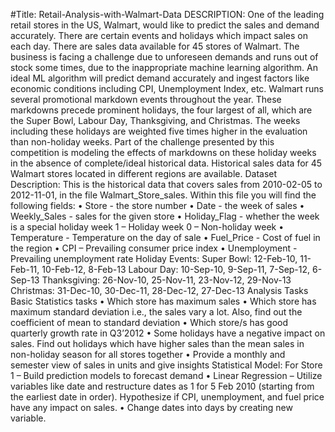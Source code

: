 #Title: Retail-Analysis-with-Walmart-Data
DESCRIPTION:
One of the leading retail stores in the US, Walmart, would like to predict the sales and demand accurately. There are certain events and holidays which impact sales on each day. There are sales data available for 45 stores of Walmart. The business is facing a challenge due to unforeseen demands and runs out of stock some times, due to the inappropriate machine learning algorithm. An ideal ML algorithm will predict demand accurately and ingest factors like economic conditions including CPI, Unemployment Index, etc.
Walmart runs several promotional markdown events throughout the year. These markdowns precede prominent holidays, the four largest of all, which are the Super Bowl, Labour Day, Thanksgiving, and Christmas. The weeks including these holidays are weighted five times higher in the evaluation than non-holiday weeks. Part of the challenge presented by this competition is modeling the effects of markdowns on these holiday weeks in the absence of complete/ideal historical data. Historical sales data for 45 Walmart stores located in different regions are available.
Dataset Description:
This is the historical data that covers sales from 2010-02-05 to 2012-11-01, in the file Walmart_Store_sales. Within this file you will find the following fields:
•	Store - the store number
•	Date - the week of sales
•	Weekly_Sales -  sales for the given store
•	Holiday_Flag - whether the week is a special holiday week 1 – Holiday week 0 – Non-holiday week
•	Temperature - Temperature on the day of sale
•	Fuel_Price - Cost of fuel in the region
•	CPI – Prevailing consumer price index
•	Unemployment - Prevailing unemployment rate
Holiday Events:
Super Bowl: 12-Feb-10, 11-Feb-11, 10-Feb-12, 8-Feb-13
Labour Day: 10-Sep-10, 9-Sep-11, 7-Sep-12, 6-Sep-13
Thanksgiving: 26-Nov-10, 25-Nov-11, 23-Nov-12, 29-Nov-13
Christmas: 31-Dec-10, 30-Dec-11, 28-Dec-12, 27-Dec-13
Analysis Tasks
Basic Statistics tasks
•	Which store has maximum sales
•	Which store has maximum standard deviation i.e., the sales vary a lot. Also, find out the coefficient of mean to standard deviation
•	Which store/s has good quarterly growth rate in Q3’2012
•	Some holidays have a negative impact on sales. Find out holidays which have higher sales than the mean sales in non-holiday season for all stores together
•	Provide a monthly and semester view of sales in units and give insights
Statistical Model:
For Store 1 – Build prediction models to forecast demand
•	Linear Regression – Utilize variables like date and restructure dates as 1 for 5 Feb 2010 (starting from the earliest date in order). Hypothesize if CPI, unemployment, and fuel price have any impact on sales.
•	Change dates into days by creating new variable.

